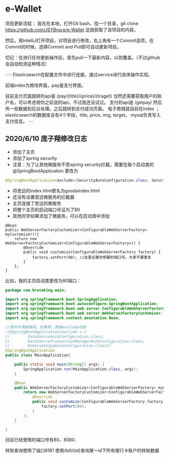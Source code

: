 # e-Wallet

项目更新流程：
首先在本地，打开Git bash，找一个目录，git clone https://github.com/JSYBruce/e-Wallet
这就获取了该项目的内容。

然后，用IntelliJ打开项目，对项目进行修改，右上角有一个Commit选项，在Commit的时候，选择Commit and Pull即可自动更新项目。

切记：在进行任何更新操作前，首先pull一下最新内容，以防覆盖。（不过github会自动检测这种情况）



·····
Elasticsearch在配置文件中进行连接，通过service进行具体操作实现。

前端index为商场界面，pay是支付界面。

目前支付页面跳转的api是 /pay/{title}/{price}/{traget}  当然还需要获取用户的账户名，可以考虑用你之前说的api，不过我还没试过。
支付的api是 /getpay/ 然后传一些数据到后台处理。之后跳转到支付成功页面。
电子商城就目前在index ；
elasticsearch的数据库会有4个字段，title, price, img, target。
mysql负责写入支付信息。
····

## 2020/6/10 庞子翔修改日志
* 添加了主页
* 添加了spring security
* 注意：为了让其他微服务不受spring security拦截，需要在每个启动类的@SpringBootApplication
更改为
```java
@SpringBootApplication(exclude={SecurityAutoConfiguration.class, SecurityFilterAutoConfiguration.class})
```
* 将思远的index.html更名为goodsIndex.html
* 还没有设置思远微服务的拦截器
* 主页连接了思远的微服务
* 将整个主页的启动端口号设为了80
* 其他同学如果添加了微服务，可以在启动类中添加
```java_holder_method_tree
@Bean
public WebServerFactoryCustomizer<ConfigurableWebServerFactory> myCustomizer(){
    return new WebServerFactoryCustomizer<ConfigurableWebServerFactory>() {
        @Override
        public void customize(ConfigurableWebServerFactory factory) {
            factory.setPort(80); //这里设置你想要的端口号，大家不要重复
        }
    };
}
```
比如，我的主页启动类更改为80端口：
```java
package com.bruceking.main;

import org.springframework.boot.SpringApplication;
import org.springframework.boot.autoconfigure.SpringBootApplication;
import org.springframework.boot.web.server.ConfigurableWebServerFactory;
import org.springframework.boot.web.server.WebServerFactoryCustomizer;
import org.springframework.context.annotation.Bean;

//暂时不用数据库，如果用，删掉exclude内容!
//@SpringBootApplication(exclude = {
//        DataSourceAutoConfiguration.class,
//        DataSourceTransactionManagerAutoConfiguration.class,
//        HibernateJpaAutoConfiguration.class})
@SpringBootApplication
public class MainApplication{

    public static void main(String[] args) {
        SpringApplication.run(MainApplication.class, args);
    }

    @Bean
    public WebServerFactoryCustomizer<ConfigurableWebServerFactory> myCustomizer(){
        return new WebServerFactoryCustomizer<ConfigurableWebServerFactory>() {
            @Override
            public void customize(ConfigurableWebServerFactory factory) {
                factory.setPort(80);
            }
        };
    }

}
```
目前已经使用的端口号有80，8080.

转账查询使用了端口8181
使用/bill/{id}查询某一id下所有银行卡账户的转账数据
